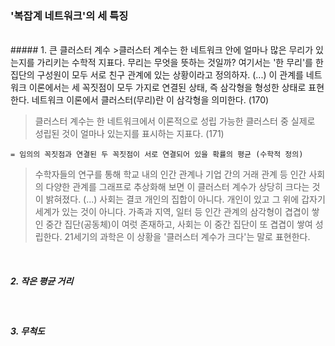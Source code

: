 ### '복잡계 네트워크'의 세 특징
<br/>
##### 1. 큰 클러스터 계수
>클러스터 계수는 한 네트워크 안에 얼마나 많은 무리가 있는지를 가리키는 수학적 지표다. 무리는 무엇을 뜻하는 것일까? 여기서는 '한 무리'를 한 집단의 구성원이 모두 서로 친구 관계에 있는 상황이라고 정의하자. (...) 이 관계를 네트워크 이론에서는 세 꼭짓점이 모두 가지로 연결된 상태, 즉 삼각형을 형성한 상태로 표현한다. 네트워크 이론에서 클러스터(무리)란 이 삼각형을 의미한다. (170)

> 클러스터 계수는 한 네트워크에서 이론적으로 성립 가능한 클러스터 중 실제로 성립된 것이 얼마나 있는지를 표시하는 지표다. (171)

	= 임의의 꼭짓점과 연결된 두 꼭짓점이 서로 연결되어 있을 확률의 평균 (수학적 정의)

>수학자들의 연구를 통해 학교 내의 인간 관계나 기업 간의 거래 관계 등 인간 사회의 다양한 관계를 그래프로 추상화해 보면 이 클러스터 계수가 상당히 크다는 것이 밝혀졌다. (...) 사회는 결코 개인의 집합이 아니다. 개인이 있고 그 위에 갑자기 세계가 있는 것이 아니다. 가족과 지역, 일터 등 인간 관계의 삼각형이 겹겹이 쌓인 중간 집단(공동체)이 여럿 존재하고, 사회는 이 중간 집단이 또 겹겹이 쌓여 성립한다. 21세기의 과학은 이 상황을 '클러스터 계수가 크다'는 말로 표현한다.  

<br/>

##### 2. 작은 평균 거리
<br/>

##### 3. 무척도 
